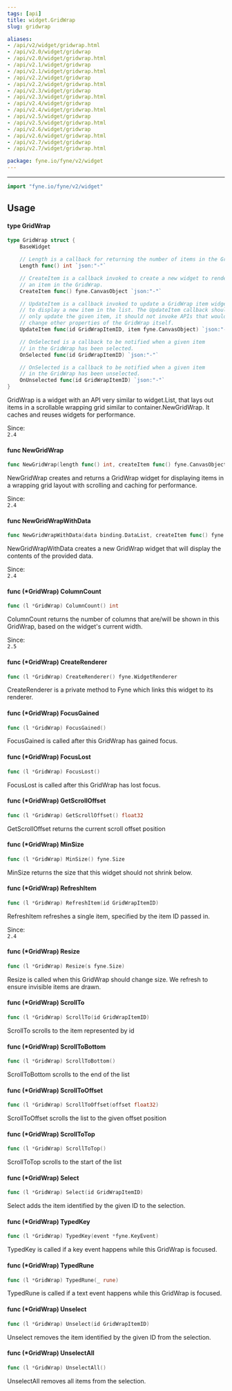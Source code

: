 ```yaml
---
tags: [api]
title: widget.GridWrap
slug: gridwrap

aliases:
- /api/v2/widget/gridwrap.html
- /api/v2.0/widget/gridwrap
- /api/v2.0/widget/gridwrap.html
- /api/v2.1/widget/gridwrap
- /api/v2.1/widget/gridwrap.html
- /api/v2.2/widget/gridwrap
- /api/v2.2/widget/gridwrap.html
- /api/v2.3/widget/gridwrap
- /api/v2.3/widget/gridwrap.html
- /api/v2.4/widget/gridwrap
- /api/v2.4/widget/gridwrap.html
- /api/v2.5/widget/gridwrap
- /api/v2.5/widget/gridwrap.html
- /api/v2.6/widget/gridwrap
- /api/v2.6/widget/gridwrap.html
- /api/v2.7/widget/gridwrap
- /api/v2.7/widget/gridwrap.html

package: fyne.io/fyne/v2/widget
---
```



---
```go
import "fyne.io/fyne/v2/widget"
```

## Usage

#### type GridWrap

```go
type GridWrap struct {
	BaseWidget

	// Length is a callback for returning the number of items in the GridWrap.
	Length func() int `json:"-"`

	// CreateItem is a callback invoked to create a new widget to render
	// an item in the GridWrap.
	CreateItem func() fyne.CanvasObject `json:"-"`

	// UpdateItem is a callback invoked to update a GridWrap item widget
	// to display a new item in the list. The UpdateItem callback should
	// only update the given item, it should not invoke APIs that would
	// change other properties of the GridWrap itself.
	UpdateItem func(id GridWrapItemID, item fyne.CanvasObject) `json:"-"`

	// OnSelected is a callback to be notified when a given item
	// in the GridWrap has been selected.
	OnSelected func(id GridWrapItemID) `json:"-"`

	// OnSelected is a callback to be notified when a given item
	// in the GridWrap has been unselected.
	OnUnselected func(id GridWrapItemID) `json:"-"`
}
```

GridWrap is a widget with an API very similar to widget.List, that lays out items in a scrollable wrapping grid similar to container.NewGridWrap. It caches and reuses widgets for performance.


<div class="since">Since: <code>
2.4</code></div>

#### func  NewGridWrap

```go
func NewGridWrap(length func() int, createItem func() fyne.CanvasObject, updateItem func(GridWrapItemID, fyne.CanvasObject)) *GridWrap
```
NewGridWrap creates and returns a GridWrap widget for displaying items in a wrapping grid layout with scrolling and caching for performance.


<div class="since">Since: <code>
2.4</code></div>

#### func  NewGridWrapWithData

```go
func NewGridWrapWithData(data binding.DataList, createItem func() fyne.CanvasObject, updateItem func(binding.DataItem, fyne.CanvasObject)) *GridWrap
```
NewGridWrapWithData creates a new GridWrap widget that will display the contents of the provided data.


<div class="since">Since: <code>
2.4</code></div>

#### func (*GridWrap) ColumnCount

```go
func (l *GridWrap) ColumnCount() int
```
ColumnCount returns the number of columns that are/will be shown in this GridWrap, based on the widget's current width.


<div class="since">Since: <code>
2.5</code></div>

#### func (*GridWrap) CreateRenderer

```go
func (l *GridWrap) CreateRenderer() fyne.WidgetRenderer
```
CreateRenderer is a private method to Fyne which links this widget to its renderer.

#### func (*GridWrap) FocusGained

```go
func (l *GridWrap) FocusGained()
```
FocusGained is called after this GridWrap has gained focus.

#### func (*GridWrap) FocusLost

```go
func (l *GridWrap) FocusLost()
```
FocusLost is called after this GridWrap has lost focus.

#### func (*GridWrap) GetScrollOffset

```go
func (l *GridWrap) GetScrollOffset() float32
```
GetScrollOffset returns the current scroll offset position

#### func (*GridWrap) MinSize

```go
func (l *GridWrap) MinSize() fyne.Size
```
MinSize returns the size that this widget should not shrink below.

#### func (*GridWrap) RefreshItem

```go
func (l *GridWrap) RefreshItem(id GridWrapItemID)
```
RefreshItem refreshes a single item, specified by the item ID passed in.


<div class="since">Since: <code>
2.4</code></div>

#### func (*GridWrap) Resize

```go
func (l *GridWrap) Resize(s fyne.Size)
```
Resize is called when this GridWrap should change size. We refresh to ensure invisible items are drawn.

#### func (*GridWrap) ScrollTo

```go
func (l *GridWrap) ScrollTo(id GridWrapItemID)
```
ScrollTo scrolls to the item represented by id

#### func (*GridWrap) ScrollToBottom

```go
func (l *GridWrap) ScrollToBottom()
```
ScrollToBottom scrolls to the end of the list

#### func (*GridWrap) ScrollToOffset

```go
func (l *GridWrap) ScrollToOffset(offset float32)
```
ScrollToOffset scrolls the list to the given offset position

#### func (*GridWrap) ScrollToTop

```go
func (l *GridWrap) ScrollToTop()
```
ScrollToTop scrolls to the start of the list

#### func (*GridWrap) Select

```go
func (l *GridWrap) Select(id GridWrapItemID)
```
Select adds the item identified by the given ID to the selection.

#### func (*GridWrap) TypedKey

```go
func (l *GridWrap) TypedKey(event *fyne.KeyEvent)
```
TypedKey is called if a key event happens while this GridWrap is focused.

#### func (*GridWrap) TypedRune

```go
func (l *GridWrap) TypedRune(_ rune)
```
TypedRune is called if a text event happens while this GridWrap is focused.

#### func (*GridWrap) Unselect

```go
func (l *GridWrap) Unselect(id GridWrapItemID)
```
Unselect removes the item identified by the given ID from the selection.

#### func (*GridWrap) UnselectAll

```go
func (l *GridWrap) UnselectAll()
```
UnselectAll removes all items from the selection.
